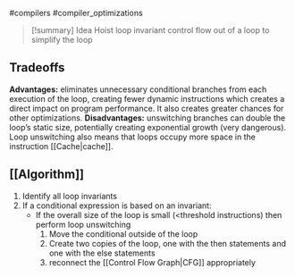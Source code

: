 #compilers #compiler_optimizations

>[!summary] Idea
>Hoist loop invariant control flow out of a loop to simplify the loop

## Tradeoffs
**Advantages:** eliminates unnecessary conditional branches from each execution of the loop, creating fewer dynamic instructions which creates a direct impact on program performance. It also creates greater chances for other optimizations.
**Disadvantages:** unswitching branches can double the loop’s static size, potentially creating exponential growth (very dangerous). Loop unswitching also means that loops occupy more space in the instruction [[Cache|cache]].

## [[Algorithm]] 
1. Identify all loop invariants
2. If a conditional expression is based on an invariant:
	- If the overall size of the loop is small (<threshold instructions) then perform loop unswitching
		1. Move the conditional outside of the loop
		2. Create two copies of the loop, one with the then statements and one with the else statements
		3. reconnect the [[Control Flow Graph|CFG]] appropriately